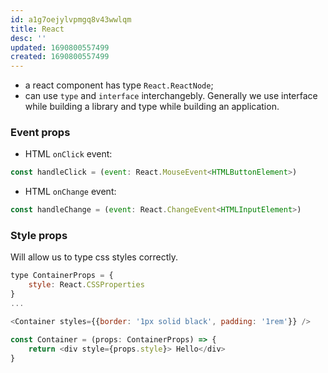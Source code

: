 ```yaml
---
id: a1g7oejylvpmgq8v43wwlqm
title: React
desc: ''
updated: 1690800557499
created: 1690800557499
---
```


- a react component has type `React.ReactNode`;
- can use `type` and `interface` interchangebly. Generally we use interface while building a library and type while building an application.

### Event props
- HTML `onClick` event: 
```js
const handleClick = (event: React.MouseEvent<HTMLButtonElement>)
```

- HTML `onChange` event:
```js
const handleChange = (event: React.ChangeEvent<HTMLInputElement>)
```

### Style props

Will allow us to type css styles correctly.
```js
type ContainerProps = {
    style: React.CSSProperties
}
...

<Container styles={{border: '1px solid black', padding: '1rem'}} />

const Container = (props: ContainerProps) => {
    return <div style={props.style}> Hello</div>
}
```

